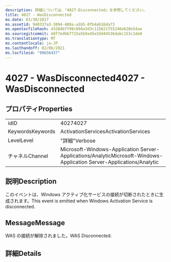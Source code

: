 ```yaml
---
description: 詳細については、「4027-Disconnected」を参照してください。
title: 4027 - WasDisconnected
ms.date: 03/30/2017
ms.assetid: 940337a3-3094-488a-a1b5-0fb4ab16da73
ms.openlocfilehash: 43284bff99c694a3d3c115621755246e620e54ae
ms.sourcegitcommit: ddf7edb67715a5b9a45e3dd44536dabc153c1de0
ms.translationtype: MT
ms.contentlocale: ja-JP
ms.lasthandoff: 02/06/2021
ms.locfileid: "99656437"
---
```

# <a name="4027---wasdisconnected"></a><span data-ttu-id="d2e87-103">4027 - WasDisconnected</span><span class="sxs-lookup"><span data-stu-id="d2e87-103">4027 - WasDisconnected</span></span>

## <a name="properties"></a><span data-ttu-id="d2e87-104">プロパティ</span><span class="sxs-lookup"><span data-stu-id="d2e87-104">Properties</span></span>  
  
|||  
|-|-|  
|<span data-ttu-id="d2e87-105">id</span><span class="sxs-lookup"><span data-stu-id="d2e87-105">ID</span></span>|<span data-ttu-id="d2e87-106">4027</span><span class="sxs-lookup"><span data-stu-id="d2e87-106">4027</span></span>|  
|<span data-ttu-id="d2e87-107">Keywords</span><span class="sxs-lookup"><span data-stu-id="d2e87-107">Keywords</span></span>|<span data-ttu-id="d2e87-108">ActivationServices</span><span class="sxs-lookup"><span data-stu-id="d2e87-108">ActivationServices</span></span>|  
|<span data-ttu-id="d2e87-109">Level</span><span class="sxs-lookup"><span data-stu-id="d2e87-109">Level</span></span>|<span data-ttu-id="d2e87-110">"詳細"</span><span class="sxs-lookup"><span data-stu-id="d2e87-110">Verbose</span></span>|  
|<span data-ttu-id="d2e87-111">チャネル</span><span class="sxs-lookup"><span data-stu-id="d2e87-111">Channel</span></span>|<span data-ttu-id="d2e87-112">Microsoft-Windows-Application Server-Applications/Analytic</span><span class="sxs-lookup"><span data-stu-id="d2e87-112">Microsoft-Windows-Application Server-Applications/Analytic</span></span>|  
  
## <a name="description"></a><span data-ttu-id="d2e87-113">説明</span><span class="sxs-lookup"><span data-stu-id="d2e87-113">Description</span></span>  

 <span data-ttu-id="d2e87-114">このイベントは、Windows アクティブ化サービスの接続が切断されたときに生成されます。</span><span class="sxs-lookup"><span data-stu-id="d2e87-114">This event is emitted when Windows Activation Service is disconnected.</span></span>  
  
## <a name="message"></a><span data-ttu-id="d2e87-115">Message</span><span class="sxs-lookup"><span data-stu-id="d2e87-115">Message</span></span>  

 <span data-ttu-id="d2e87-116">WAS の接続が解除されました。</span><span class="sxs-lookup"><span data-stu-id="d2e87-116">WAS Disconnected.</span></span>  
  
## <a name="details"></a><span data-ttu-id="d2e87-117">詳細</span><span class="sxs-lookup"><span data-stu-id="d2e87-117">Details</span></span>
